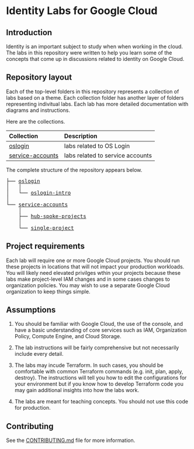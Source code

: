 # Identity Labs for Google Cloud

## Introduction

Identity is an important subject to study when when working in the cloud.
The labs in this repository were written to help you learn some of the concepts that come up in discussions
related to identity on Google Cloud.

## Repository layout

Each of the top-level folders in this repository represents a collection of labs based on a theme.
Each collection folder has another layer of folders representing indivitual labs.
Each lab has more detailed documentation with diagrams and instructions.

Here are the collections.

| Collection | Description |
| :--- | :--- |
| [oslogin](./oslogin/) | labs related to OS Login |
| [service-accounts](./service-accounts/) | labs related to service accounts |

The complete structure of the repository appears below.

<pre>
├── <a href="./oslogin" title="oslogin">oslogin</a>
│   │
│   └── <a href="./oslogin/oslogin-intro" title="oslogin-intro">oslogin-intro</a>
│
└── <a href="./service-accounts" title="service-accounts">service-accounts</a>
    │
    ├── <a href="./service-accounts/hub-spoke-projects" title="hub-spoke-projects">hub-spoke-projects</a>
    │
    └── <a href="./service-accounts/single-project" title="single-project">single-project</a>
</pre>

## Project requirements

Each lab will require one or more Google Cloud projects.
You should run these projects in locations that will not impact your production workloads.
You will likely need elevated privilges wthin your projects because these labs make project-level IAM changes and in 
some cases changes to organization policies.
You may wish to use a separate Google Cloud organization to keep things simple.

## Assumptions

1. You should be familiar with Google Cloud, the use of the console, and have a basic understanding of core services such as IAM, Organization Policy, Compute Engine, and Cloud Storage.

1. The lab instructions will be fairly comprehensive but not necessarily include every detail.

1. The labs may incude Terraform.
In such cases, you should be comfortable with common Terraform commands (e.g. init, plan, apply, destroy).
The instructions will tell you how to edit the configurations for your environment but if you know how to develop Terraform code you may gain additional insights into how the labs work.

1. The labs are meant for teaching concepts.
You should not use this code for production.

## Contributing

See the [CONTRIBUTING.md](./CONTRIBUTING.md) file for more information.
